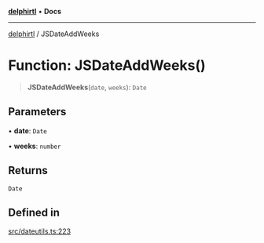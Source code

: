 [**delphirtl**](../README.md) • **Docs**

***

[delphirtl](../globals.md) / JSDateAddWeeks

# Function: JSDateAddWeeks()

> **JSDateAddWeeks**(`date`, `weeks`): `Date`

## Parameters

• **date**: `Date`

• **weeks**: `number`

## Returns

`Date`

## Defined in

[src/dateutils.ts:223](https://github.com/chuacw/delphirtl/blob/f0fe3802fcf930859eb4297a0ec19446d57ff540/src/dateutils.ts#L223)
